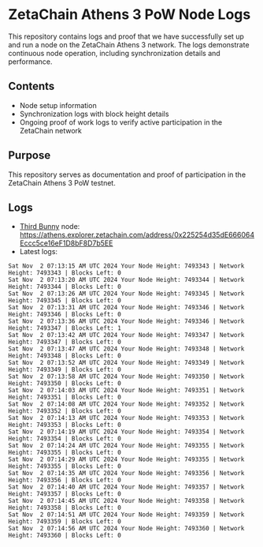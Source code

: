 # ZetaChain Athens 3 PoW Node Logs
This repository contains logs and proof that we have successfully set up and run a node on the ZetaChain Athens 3 network. The logs demonstrate continuous node operation, including synchronization details and performance.

## Contents
- Node setup information
- Synchronization logs with block height details
- Ongoing proof of work logs to verify active participation in the ZetaChain network

## Purpose
This repository serves as documentation and proof of participation in the ZetaChain Athens 3 PoW testnet.

## Logs

- [Third Bunny](https://thirdbunny.xyz/) node: https://athens.explorer.zetachain.com/address/0x225254d35dE666064Eccc5ce16eF1D8bF8D7b5EE
- Latest logs:
```
Sat Nov  2 07:13:15 AM UTC 2024 Your Node Height: 7493343 | Network Height: 7493343 | Blocks Left: 0
Sat Nov  2 07:13:20 AM UTC 2024 Your Node Height: 7493344 | Network Height: 7493344 | Blocks Left: 0
Sat Nov  2 07:13:26 AM UTC 2024 Your Node Height: 7493345 | Network Height: 7493345 | Blocks Left: 0
Sat Nov  2 07:13:31 AM UTC 2024 Your Node Height: 7493346 | Network Height: 7493346 | Blocks Left: 0
Sat Nov  2 07:13:36 AM UTC 2024 Your Node Height: 7493346 | Network Height: 7493347 | Blocks Left: 1
Sat Nov  2 07:13:42 AM UTC 2024 Your Node Height: 7493347 | Network Height: 7493347 | Blocks Left: 0
Sat Nov  2 07:13:47 AM UTC 2024 Your Node Height: 7493348 | Network Height: 7493348 | Blocks Left: 0
Sat Nov  2 07:13:52 AM UTC 2024 Your Node Height: 7493349 | Network Height: 7493349 | Blocks Left: 0
Sat Nov  2 07:13:58 AM UTC 2024 Your Node Height: 7493350 | Network Height: 7493350 | Blocks Left: 0
Sat Nov  2 07:14:03 AM UTC 2024 Your Node Height: 7493351 | Network Height: 7493351 | Blocks Left: 0
Sat Nov  2 07:14:08 AM UTC 2024 Your Node Height: 7493352 | Network Height: 7493352 | Blocks Left: 0
Sat Nov  2 07:14:13 AM UTC 2024 Your Node Height: 7493353 | Network Height: 7493353 | Blocks Left: 0
Sat Nov  2 07:14:19 AM UTC 2024 Your Node Height: 7493354 | Network Height: 7493354 | Blocks Left: 0
Sat Nov  2 07:14:24 AM UTC 2024 Your Node Height: 7493355 | Network Height: 7493355 | Blocks Left: 0
Sat Nov  2 07:14:29 AM UTC 2024 Your Node Height: 7493355 | Network Height: 7493355 | Blocks Left: 0
Sat Nov  2 07:14:35 AM UTC 2024 Your Node Height: 7493356 | Network Height: 7493356 | Blocks Left: 0
Sat Nov  2 07:14:40 AM UTC 2024 Your Node Height: 7493357 | Network Height: 7493357 | Blocks Left: 0
Sat Nov  2 07:14:45 AM UTC 2024 Your Node Height: 7493358 | Network Height: 7493358 | Blocks Left: 0
Sat Nov  2 07:14:51 AM UTC 2024 Your Node Height: 7493359 | Network Height: 7493359 | Blocks Left: 0
Sat Nov  2 07:14:56 AM UTC 2024 Your Node Height: 7493360 | Network Height: 7493360 | Blocks Left: 0
```
